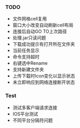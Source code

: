 
### TODO
* 文件网格cell复用
* 窗口大小改变自动刷新cell布局
* 连接后自动GO TO上次路径
* 处理.jar只读问题
* 下载成功提示有打开所在文件夹
* 当前任务显示
* 命令支持超时
* 右键选中Rename
* 支持新建文件夹
* 上传下载时Icon变化以显示状态
* 未立即响应到网络连接断开状态

### Test
* 测试多客户端请求连接
* IOS平台测试
* 不同平台分隔符问题